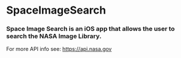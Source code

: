 #  SpaceImageSearch

### Space Image Search is an iOS app that allows the user to search the NASA Image Library. 

For more API info see:
https://api.nasa.gov
